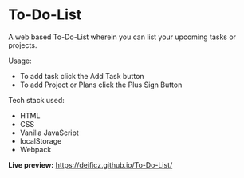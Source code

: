 # To-Do-List

A web based To-Do-List wherein you can list your upcoming tasks or projects.

Usage:
- To add task click the Add Task button
- To add Project or Plans click the Plus Sign Button

Tech stack used:
  -  HTML
  -  CSS
  -  Vanilla JavaScript
  -  localStorage
  -  Webpack

**Live preview:** https://deificz.github.io/To-Do-List/
